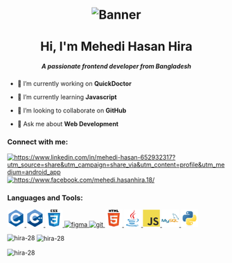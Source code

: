 <h1 align="center">
  <img src="https://raw.githubusercontent.com/PolarBearGG/PolarBearGG/master/web-developer.gif" alt="Banner" height="100" width="100%">
</h1>
<h1 align="center">Hi, I'm Mehedi Hasan Hira</h1>
<h5 align="center">A passionate frontend developer from Bangladesh</h5>

- 🔭 I’m currently working on **QuickDoctor**

- 🌱 I’m currently learning **Javascript**

- 👯 I’m looking to collaborate on **GitHub**

- 💬 Ask me about **Web Development**

<h3 align="left">Connect with me:</h3>
<p align="left">
<a href="https://linkedin.com/in/https://www.linkedin.com/in/mehedi-hasan-652932317?utm_source=share&utm_campaign=share_via&utm_content=profile&utm_medium=android_app" target="blank"><img align="center" src="https://raw.githubusercontent.com/rahuldkjain/github-profile-readme-generator/master/src/images/icons/Social/linked-in-alt.svg" alt="https://www.linkedin.com/in/mehedi-hasan-652932317?utm_source=share&utm_campaign=share_via&utm_content=profile&utm_medium=android_app" height="30" width="40" /></a>
<a href="https://www.facebook.com/mehedi.hasanhira.18?mibextid=ZbWKwL" target="blank"><img align="center" src="https://raw.githubusercontent.com/rahuldkjain/github-profile-readme-generator/master/src/images/icons/Social/facebook.svg" alt="https://www.facebook.com/mehedi.hasanhira.18/" height="30" width="40" /></a>
</p>

<h3 align="left">Languages and Tools:</h3>
<p align="left"> <a href="https://www.cprogramming.com/" target="_blank" rel="noreferrer"> <img src="https://raw.githubusercontent.com/devicons/devicon/master/icons/c/c-original.svg" alt="c" width="40" height="40"/> </a> <a href="https://www.w3schools.com/cpp/" target="_blank" rel="noreferrer"> <img src="https://raw.githubusercontent.com/devicons/devicon/master/icons/cplusplus/cplusplus-original.svg" alt="cplusplus" width="40" height="40"/> </a> <a href="https://www.w3schools.com/css/" target="_blank" rel="noreferrer"> <img src="https://raw.githubusercontent.com/devicons/devicon/master/icons/css3/css3-original-wordmark.svg" alt="css3" width="40" height="40"/> </a> <a href="https://www.figma.com/" target="_blank" rel="noreferrer"> <img src="https://www.vectorlogo.zone/logos/figma/figma-icon.svg" alt="figma" width="40" height="40"/> </a> <a href="https://git-scm.com/" target="_blank" rel="noreferrer"> <img src="https://www.vectorlogo.zone/logos/git-scm/git-scm-icon.svg" alt="git" width="40" height="40"/> </a> <a href="https://www.w3.org/html/" target="_blank" rel="noreferrer"> <img src="https://raw.githubusercontent.com/devicons/devicon/master/icons/html5/html5-original-wordmark.svg" alt="html5" width="40" height="40"/> </a> <a href="https://www.java.com" target="_blank" rel="noreferrer"> <img src="https://raw.githubusercontent.com/devicons/devicon/master/icons/java/java-original.svg" alt="java" width="40" height="40"/> </a> <a href="https://developer.mozilla.org/en-US/docs/Web/JavaScript" target="_blank" rel="noreferrer"> <img src="https://raw.githubusercontent.com/devicons/devicon/master/icons/javascript/javascript-original.svg" alt="javascript" width="40" height="40"/> </a> <a href="https://www.mysql.com/" target="_blank" rel="noreferrer"> <img src="https://raw.githubusercontent.com/devicons/devicon/master/icons/mysql/mysql-original-wordmark.svg" alt="mysql" width="40" height="40"/> </a> <a href="https://www.python.org" target="_blank" rel="noreferrer"> <img src="https://raw.githubusercontent.com/devicons/devicon/master/icons/python/python-original.svg" alt="python" width="40" height="40"/> </a> </p>

<p><img align="left" src="https://github-readme-stats.vercel.app/api/top-langs?username=hira-28&show_icons=true&locale=en&layout=compact" alt="hira-28" /></p>

<p>&nbsp;<img align="center" src="https://github-readme-stats.vercel.app/api?username=hira-28&show_icons=true&locale=en" alt="hira-28" /></p>

<p><img align="center" src="https://github-readme-streak-stats.herokuapp.com/?user=hira-28&" alt="hira-28" /></p>
